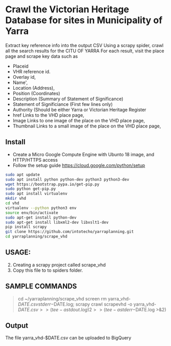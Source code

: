 # Crawl the Victorian Heritage Database for sites in Municipality of Yarra
Extract key reference info into the output CSV
Using a scrapy spider, crawl all the search results for the CITU OF YARRA
For each result, visit the place page and scrape key data such as 
- Placeid
- VHR reference id.
- Overlay id,
- Name',
- Location (Address),
- Position (Coordinates)
- Description (Summary of Statement of Significance)
- Statement of Significiance (First few lines only)
- Authority (Should be either Yarra or Victorian Heritage Register
- href  Links to the VHD place page,
- Image Links to one image of the place on the VHD place page,
- Thumbnail Links to a small image of the place on the VHD place page,


## Install
- Create a Micro Google Compute Engine with Ubunto 18 image, and HTTP/HTTPS access
- Follow the setup guide  https://cloud.google.com/python/setup

```bash
sudo apt update
sudo apt install python python-dev python3 python3-dev
wget https://bootstrap.pypa.io/get-pip.py
sudo python get-pip.py
sudo apt install virtualenv
mkdir vhd
cd vhd
virtualenv --python python3 env
source env/bin/activate
sudo apt-get install python-dev
sudo apt-get install libxml2-dev libxslt1-dev
pip install scrapy
git clone https://github.com/intotecho/yarraplanning.git
cd yarraplanning/scrape_vhd
```

## USAGE:
2. Creating a scrapy project called scrape_vhd
3. Copy this file to to spiders folder.

## SAMPLE COMMANDS

>cd ~/yarraplanning/scrape_vhd
> screen 
>rm yarra_vhd-$DATE.csv stderr-$DATE.log; scrapy crawl scrapevhd -o yarra_vhd-$DATE.csv  > >(tee -a stdout.log) 2> >(tee -a stderr-$DATE.log >&2)

## Output
The file yarra_vhd-$DATE.csv can be uploaded to BigQuery
